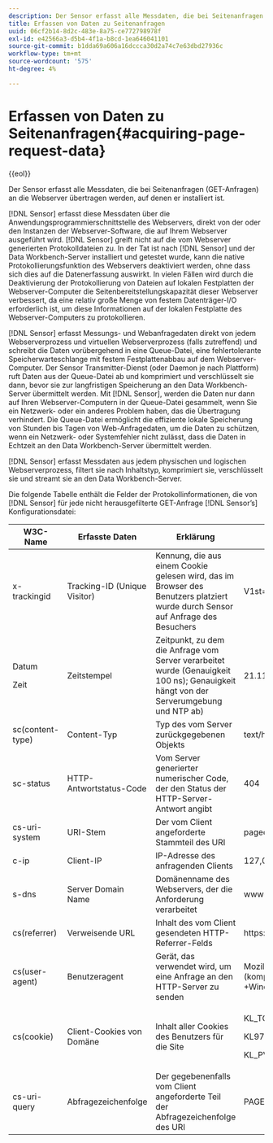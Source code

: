 ```yaml
---
description: Der Sensor erfasst alle Messdaten, die bei Seitenanfragen (GET-Anfragen) an die Webserver übertragen werden, auf denen er installiert ist.
title: Erfassen von Daten zu Seitenanfragen
uuid: 06cf2b14-8d2c-483e-8a75-ce772798978f
exl-id: e42566a3-d5b4-4f1a-b8cd-1ea646041101
source-git-commit: b1dda69a606a16dccca30d2a74c7e63dbd27936c
workflow-type: tm+mt
source-wordcount: '575'
ht-degree: 4%

---
```


# Erfassen von Daten zu Seitenanfragen{#acquiring-page-request-data}

{{eol}}

Der Sensor erfasst alle Messdaten, die bei Seitenanfragen (GET-Anfragen) an die Webserver übertragen werden, auf denen er installiert ist.

[!DNL Sensor] erfasst diese Messdaten über die Anwendungsprogrammierschnittstelle des Webservers, direkt von der oder den Instanzen der Webserver-Software, die auf Ihrem Webserver ausgeführt wird. [!DNL Sensor] greift nicht auf die vom Webserver generierten Protokolldateien zu. In der Tat ist nach [!DNL Sensor] und der Data Workbench-Server installiert und getestet wurde, kann die native Protokollierungsfunktion des Webservers deaktiviert werden, ohne dass sich dies auf die Datenerfassung auswirkt. In vielen Fällen wird durch die Deaktivierung der Protokollierung von Dateien auf lokalen Festplatten der Webserver-Computer die Seitenbereitstellungskapazität dieser Webserver verbessert, da eine relativ große Menge von festem Datenträger-I/O erforderlich ist, um diese Informationen auf der lokalen Festplatte des Webserver-Computers zu protokollieren.

[!DNL Sensor] erfasst Messungs- und Webanfragedaten direkt von jedem Webserverprozess und virtuellen Webserverprozess (falls zutreffend) und schreibt die Daten vorübergehend in eine Queue-Datei, eine fehlertolerante Speicherwarteschlange mit festem Festplattenabbau auf dem Webserver-Computer. Der Sensor Transmitter-Dienst (oder Daemon je nach Plattform) ruft Daten aus der Queue-Datei ab und komprimiert und verschlüsselt sie dann, bevor sie zur langfristigen Speicherung an den Data Workbench-Server übermittelt werden. Mit [!DNL Sensor], werden die Daten nur dann auf Ihren Webserver-Computern in der Queue-Datei gesammelt, wenn Sie ein Netzwerk- oder ein anderes Problem haben, das die Übertragung verhindert. Die Queue-Datei ermöglicht die effiziente lokale Speicherung von Stunden bis Tagen von Web-Anfragedaten, um die Daten zu schützen, wenn ein Netzwerk- oder Systemfehler nicht zulässt, dass die Daten in Echtzeit an den Data Workbench-Server übermittelt werden.

[!DNL Sensor] erfasst Messdaten aus jedem physischen und logischen Webserverprozess, filtert sie nach Inhaltstyp, komprimiert sie, verschlüsselt sie und streamt sie an den Data Workbench-Server.

Die folgende Tabelle enthält die Felder der Protokollinformationen, die von [!DNL Sensor] für jede nicht herausgefilterte GET-Anfrage [!DNL Sensor’s] Konfigurationsdatei:

<table id="table_5F65474150EC41648B35D0B031FB9B15">
 <thead>
  <tr>
   <th colname="col1" class="entry"> W3C-Name </th>
   <th colname="col2" class="entry"> Erfasste Daten </th>
   <th colname="col3" class="entry"> Erklärung </th>
   <th colname="col4" class="entry"> Erklärung </th>
  </tr>
 </thead>
 <tbody>
  <tr>
   <td colname="col1"> x-trackingid </td>
   <td colname="col2"> Tracking-ID (Unique Visitor) </td>
   <td colname="col3"> Kennung, die aus einem Cookie gelesen wird, das im Browser des Benutzers platziert wurde durch <span class="wintitle"> Sensor </span> auf Anfrage des Besuchers </td>
   <td colname="col4"> V1st=3C94007B4E01F9C2 </td>
  </tr>
  <tr>
   <td colname="col1"> <p>Datum </p> <p>Zeit </p> </td>
   <td colname="col2"> Zeitstempel </td>
   <td colname="col3"> Zeitpunkt, zu dem die Anfrage vom Server verarbeitet wurde (Genauigkeit 100 ns); Genauigkeit hängt von der Serverumgebung und NTP ab) </td>
   <td colname="col4"> 21.11.2002 17:21:45.123 </td>
  </tr>
  <tr>
   <td colname="col1"> sc(content-type) </td>
   <td colname="col2"> Content-Typ </td>
   <td colname="col3"> Typ des vom Server zurückgegebenen Objekts </td>
   <td colname="col4"> text/html </td>
  </tr>
  <tr>
   <td colname="col1"> sc-status </td>
   <td colname="col2"> HTTP-Antwortstatus-Code </td>
   <td colname="col3"> Vom Server generierter numerischer Code, der den Status der HTTP-Server-Antwort angibt </td>
   <td colname="col4"> 404 </td>
  </tr>
  <tr>
   <td colname="col1"> cs-uri-system </td>
   <td colname="col2"> URI-Stem </td>
   <td colname="col3"> Der vom Client angeforderte Stammteil des URI </td>
   <td colname="col4"> <span class="filepath"> pagedir/page.asp </span> </td>
  </tr>
  <tr>
   <td colname="col1"> c-ip </td>
   <td colname="col2"> Client-IP </td>
   <td colname="col3"> IP-Adresse des anfragenden Clients </td>
   <td colname="col4"> 127,0,0,1 </td>
  </tr>
  <tr>
   <td colname="col1"> s-dns </td>
   <td colname="col2"> Server Domain Name </td>
   <td colname="col3"> Domänenname des Webservers, der die Anforderung verarbeitet </td>
   <td colname="col4"> <span class="filepath"> www.domain.com </span> </td>
  </tr>
  <tr>
   <td colname="col1"> cs(referrer) </td>
   <td colname="col2"> Verweisende URL </td>
   <td colname="col3"> Inhalt des vom Client gesendeten HTTP-Referrer-Felds </td>
   <td colname="col4"> <span class="filepath"> https://www.referringsite.com </span> </td>
  </tr>
  <tr>
   <td colname="col1"> cs(user-agent) </td>
   <td colname="col2"> Benutzeragent </td>
   <td colname="col3"> Gerät, das verwendet wird, um eine Anfrage an den HTTP-Server zu senden </td>
   <td colname="col4"> Mozilla/4.0+(kompatibel;+MSIE+6.0; +Windows+NT+5.1) </td>
  </tr>
  <tr>
   <td colname="col1"> cs(cookie) </td>
   <td colname="col2"> Client-Cookies von Domäne </td>
   <td colname="col3"> Inhalt aller Cookies des Benutzers für die Site </td>
   <td colname="col4"> <p>KL_TC1 1038058778312 </p> <p>KL972x1038058778312282052 </p> <p>KL_PVKL972 0 </p> </td>
  </tr>
  <tr>
   <td colname="col1"> cs-uri-query </td>
   <td colname="col2"> Abfragezeichenfolge </td>
   <td colname="col3"> Der gegebenenfalls vom Client angeforderte Teil der Abfragezeichenfolge des URI </td>
   <td colname="col4"> PAGENAME=dynamic1&amp;link=3001 </td>
  </tr>
 </tbody>
</table>
